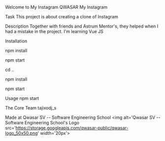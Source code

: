 Welcome to My Instagram
QWASAR My Instagram

Task
This project is about creating a clone of Instagram

Description
Together with friends and Astrum Mentor's, they helped when I had a mistake in the project. I'm learning Vue JS

Installation

npm install

npm start

cd ..

npm install

npm start

Usage
npm start

The Core Team
tajixodj_s

Made at Qwasar SV -- Software Engineering School <img alt='Qwasar SV -- Software Engineering School's Logo src='https://storage.googleapis.com/qwasar-public/qwasar-logo_50x50.png' width='20px'>
